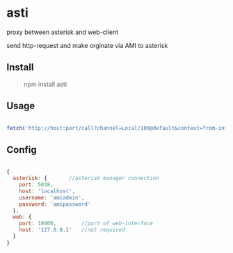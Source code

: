 # asti

proxy between asterisk and web-client

send http-request and make orginate via AMI to asterisk

## Install

> npm install asti


## Usage

`````javascript

fetch('http://host:port/call?channel=Local/100@default&context=from-internal&exten=89135292926');


`````


## Config

`````javascript 

{
  asterisk: {       //asterisk manager connection
    port: 5038,
    host: 'localhost',
    username: 'amiadmin',
    password: 'amipassword'
  },
  web: {
    port: 10000,        //port of web-interface
    host: '127.0.0.1'   //not required
  }
}


`````
